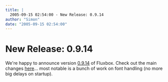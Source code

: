```yaml
---
title: |
  2005-09-15 02:54:00 - New Release: 0.9.14
author: "Simon"
date: "2005-09-15 02:54:00"
---
```


# New Release: 0.9.14

We're happy to announce version <a href="version-0.9.php">0.9.14</a> of Fluxbox. Check out the main changes <a href="version-0.9.php">here</a>... most notable is a bunch of work on font handling (no more big delays on startup).




